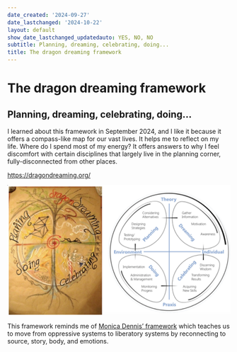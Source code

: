 ```yaml
---
date_created: '2024-09-27'
date_lastchanged: '2024-10-22'
layout: default
show_date_lastchanged_updatedauto: YES, NO, NO
subtitle: Planning, dreaming, celebrating, doing...
title: The dragon dreaming framework
---
```


# The dragon dreaming framework
## Planning, dreaming, celebrating, doing...
I learned about this framework in September 2024, and I like it because it offers a compass-like map for our vast lives. It helps me to reflect on my life. Where do I spend most of my energy? It offers answers to why I feel discomfort with certain disciplines that largely live in the planning corner, fully-disconnected from other places. 

https://dragondreaming.org/

![](media/cleanshot_2024-09-27-at-13-35-35@2x.png)

This framework reminds me of  [Monica Dennis’ framework](OPP-LIB-PRAC-A.md) which teaches us to move from oppressive systems to liberatory systems by reconnecting to source, story, body, and emotions. 